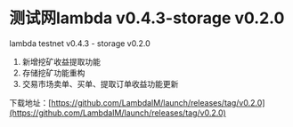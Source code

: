 # 测试网lambda v0.4.3-storage v0.2.0

lambda testnet v0.4.3 - storage v0.2.0

1. 新增挖矿收益提取功能
2. 存储挖矿功能重构
3. 交易市场卖单、买单、提取订单收益功能更新

下载地址：[https://github.com/LambdaIM/launch/releases/tag/v0.2.0](https://github.com/LambdaIM/launch/releases/tag/v0.2.0)
